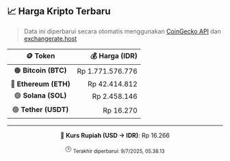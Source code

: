 

<!-- HARGA_KRIPTO -->
## 📈 Harga Kripto Terbaru

> Data ini diperbarui secara otomatis menggunakan [CoinGecko API](https://www.coingecko.com/) dan [exchangerate.host](https://exchangerate.host/)

<div align="center">

| 🪙 Token | 💰 Harga (IDR) |
|:------:|---------------:|
| 🟠 **Bitcoin (BTC)**   | Rp 1.771.576.776 |
| 🔵 **Ethereum (ETH)**  | Rp 42.414.812 |
| 🟣 **Solana (SOL)**    | Rp 2.458.146 |
| 🟢 **Tether (USDT)**   | Rp 16.270 |

---

💱 **Kurs Rupiah (USD → IDR)**: Rp 16.266

🕒 <sub>Terakhir diperbarui: 9/7/2025, 05.38.13</sub>

</div>
<!-- /HARGA_KRIPTO -->